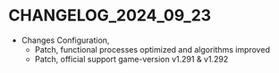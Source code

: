 ﻿# CHANGELOG_2024_09_23

+ Changes Configuration,
  - Patch, functional processes optimized and algorithms improved
  - Patch, official support game-version v1.291 & v1.292